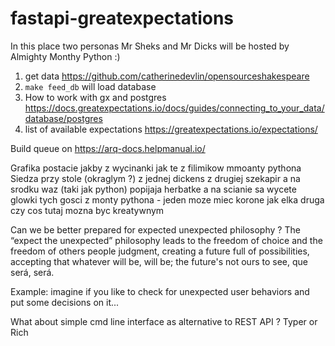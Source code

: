# fastapi-greatexpectations

In this place two personas Mr Sheks and Mr Dicks will be hosted by Almighty Monthy Python :)

1. get data https://github.com/catherinedevlin/opensourceshakespeare
2. `make feed_db` will load database
3. How to work with gx and postgres https://docs.greatexpectations.io/docs/guides/connecting_to_your_data/database/postgres
4. list of available expectations https://greatexpectations.io/expectations/

Build queue on https://arq-docs.helpmanual.io/

Grafika postacie jakby z wycinanki jak te z filimikow mmoanty pythona
Siedza przy stole (okraglym ?) z jednej dickens z drugiej szekapir a na srodku waz (taki jak python)
popijaja herbatke a na scianie sa wycete glowki tych gosci z monty pythona - jeden moze miec korone jak elka druga czy cos
tutaj mozna byc kreatywnym


Can we be better prepared for expected unexpected philosophy ?
The “expect the unexpected” philosophy leads to the freedom of
choice and the freedom of others people judgment, 
creating a future full of possibilities, accepting that whatever will be,
will be; the future's not ours to see, que será, será.

Example: imagine if you like to check for unexpected user behaviors and put some decisions on it...

What about simple cmd line interface as alternative to REST API ?
Typer or Rich